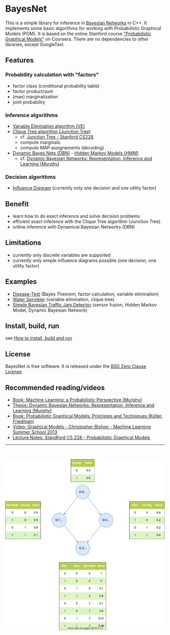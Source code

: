 # BayesNet
This is a simple library for inference in [Bayesian Networks](https://en.wikipedia.org/wiki/Bayesian_network) in C++. It implements some basic algorithms for working with Probabilistic Graphical Models (PGM). It is based on the online Stanford course ["Probabilistic Graphical Models"](https://www.coursera.org/specializations/probabilistic-graphical-models) on Coursera. There are no dependencies to other libraries, except GoogleTest.

## Features
### Probability calculation with "factors"
- factor class (conditional probability table)
- factor product/sum
- (max) marginalization
- joint probability
### Inference algorithms
 - [Variable Elimination algorithm (VE)](https://en.wikipedia.org/wiki/Variable_elimination)
 - [Clique Tree algorithm (Junction Tree)](https://en.wikipedia.org/wiki/Junction_tree_algorithm)
    - cf. [Junction Tree - Stanford CS228](https://ermongroup.github.io/cs228-notes/inference/jt/) 
    - compute marginals
    - compute MAP assignements (decoding)
 - [Dynamic Bayes Nets (DBN)](https://en.wikipedia.org/wiki/Dynamic_Bayesian_network) - [Hidden Markov Models (HMM)](https://en.wikipedia.org/wiki/Hidden_Markov_model)
    - cf. [Dynamic Bayesian Networks: Representation, Inference and Learning (Murphy)](https://www.cs.ubc.ca/~murphyk/Thesis/thesis.html)

### Decision algorithms
- [Influence Diagram](https://en.wikipedia.org/wiki/Influence_diagram) (currently only one decision and one utility factor)

## Benefit
- learn how to do exact inference and solve decision problems
- efficient exact inference with the Clique Tree algorithm (Junction Tree)
- online inference with Dynamical Bayesian Networks (DBN)

## Limitations
- currently only discrete variables are supported
- currently only simple influence diagrams possible (one decision, one utility factor)

## Examples
- [Disease-Test](examples/disease_test/disease_test.md) (Bayes Theorem, factor calculation, variable elimination)
- [Water Sprinkler](examples/water_sprinkler/water_sprinkler.md) (variable elimination, clique tree)
- [Simple Bayesian Traffic Jam Detector](examples/traffic_jam/traffic_jam.ipynb) (sensor fusion, Hidden Markov Model, Dynamic Bayesian Network)

## Install, build, run
see [How to install, build and run](install-build-run.md)

## License
BayesNet is free software. It is released under the [BSD Zero Clause License](LICENSE).

## Recommended reading/videos
- [Book: Machine Learning: a Probabilistic Perspective (Murphy)](https://probml.github.io/pml-book/book0.html)
- [Thesis: Dynamic Bayesian Networks: Representation, Inference and Learning (Murphy)](https://www.cs.ubc.ca/~murphyk/Thesis/thesis.html)
- [Book: Probabilistic Graphical Models: Principles and Techniques (Koller, Friedman)](https://mitpress.mit.edu/books/probabilistic-graphical-models)
- [Video: Graphical Models - Christopher Bishop - Machine Learning Summer School 2013](https://youtu.be/ju1Grt2hdko)
- [Lecture Notes: Standford CS 228 - Probabilistic Graphical Models](https://ermongroup.github.io/cs228-notes/)
---
<br>

![](examples/water_sprinkler/water_sprinkler.svg)
